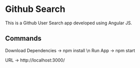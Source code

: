 # Github Search

This is a Github User Search app developed using Angular JS.

## Commands
Download Dependencies -> npm install \n
Run App -> npm start

URL -> http://localhost:3000/
